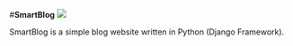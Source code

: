 #**SmartBlog** <img src="https://github.com/vectorPY/SmartBlog/tree/master/src/static/favicon/smart.png">

SmartBlog is a simple blog website written in Python (Django Framework).
